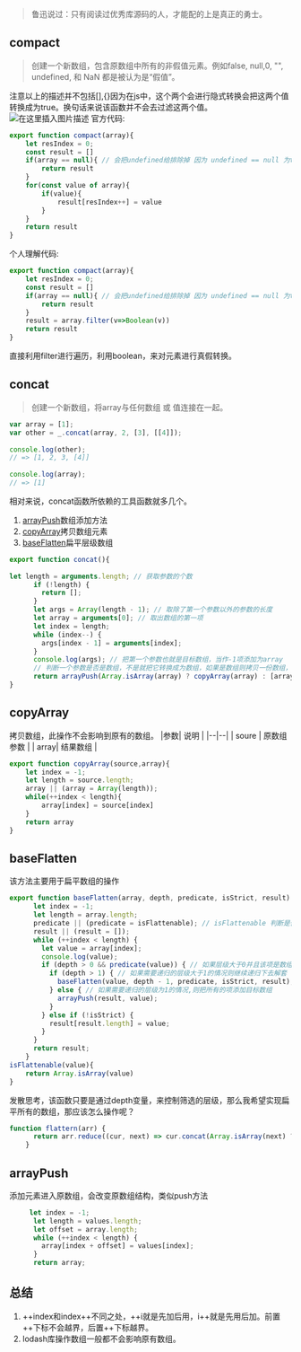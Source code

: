 > 鲁迅说过：只有阅读过优秀库源码的人，才能配的上是真正的勇士。


## compact

> 创建一个新数组，包含原数组中所有的非假值元素。例如false, null,0, "", undefined, 和 NaN 都是被认为是“假值”。

注意以上的描述并不包括[],{}因为在js中，这个两个会进行隐式转换会把这两个值转换成为true。换句话来说该函数并不会去过滤这两个值。
![在这里插入图片描述](https://img-blog.csdnimg.cn/20210120094502809.png)
官方代码:
```javascript
export function compact(array){
	let resIndex = 0;
	const result = []
	if(array == null){ // 会把undefined给排除掉 因为 undefined == null 为true
		return result 
	}
	for(const value of array){
		if(value){
			result[resIndex++] = value
		}
	}
	return result 
}
```
个人理解代码:

```javascript
export function compact(array){
	let resIndex = 0;
	const result = []
	if(array == null){ // 会把undefined给排除掉 因为 undefined == null 为true
		return result 
	}
	result = array.filter(v=>Boolean(v))
	return result 
}
```
直接利用filter进行遍历，利用boolean，来对元素进行真假转换。

## concat

>创建一个新数组，将array与任何数组 或 值连接在一起。

```javascript
var array = [1];
var other = _.concat(array, 2, [3], [[4]]);
 
console.log(other);
// => [1, 2, 3, [4]]
 
console.log(array);
// => [1]
```

相对来说，concat函数所依赖的工具函数就多几个。

 1. [arrayPush](https://github.com/lodash/lodash/blob/ded9bc66583ed0b4e3b7dc906206d40757b4a90a/dist/lodash.js#L652)数组添加方法
 2. [copyArray](https://github.com/lodash/lodash/blob/ded9bc66583ed0b4e3b7dc906206d40757b4a90a/dist/lodash.js#L2933)拷贝数组元素
 3. [baseFlatten](https://github.com/lodash/lodash/blob/ded9bc66583ed0b4e3b7dc906206d40757b4a90a/dist/lodash.js#L2933)扁平层级数组

```javascript
export function concat(){
	
let length = arguments.length; // 获取参数的个数
      if (!length) {
        return [];
      }
      let args = Array(length - 1); // 取除了第一个参数以外的参数的长度
      let array = arguments[0]; // 取出数组的第一项
      let index = length;
      while (index--) {
        args[index - 1] = arguments[index];
      }
      console.log(args); // 把第一个参数也就是目标数组，当作-1项添加为array
      // 判断一个参数是否是数组，不是就把它转换成为数组，如果是数组则拷贝一份数组，再使用arrayPush方法，把每项的参数推进数组里面去。
      return arrayPush(Array.isArray(array) ? copyArray(array) : [array], baseFlatten(args, 1));
}
```

## copyArray
拷贝数组，此操作不会影响到原有的数组。
|参数| 说明 |
|--|--|
| soure | 原数组参数 |
| array| 结果数组 |

```javascript
export function copyArray(source,array){
	let index = -1;
	let length = source.length;
	array || (array = Array(length));
	while(++index < length){
		array[index] = source[index]
	}
	return array
}
```

## baseFlatten
该方法主要用于扁平数组的操作

```javascript
export function baseFlatten(array, depth, predicate, isStrict, result) {
      let index = -1;
      let length = array.length;
      predicate || (predicate = isFlattenable); // isFlattenable 判断是否是数组
      result || (result = []);
      while (++index < length) {
        let value = array[index];
        console.log(value);
        if (depth > 0 && predicate(value)) { // 如果层级大于0并且该项是数组的话
          if (depth > 1) { // 如果需要递归的层级大于1的情况则继续递归下去解套
            baseFlatten(value, depth - 1, predicate, isStrict, result);
          } else { // 如果需要递归的层级为1的情况,则把所有的项添加目标数组
            arrayPush(result, value);
          }
        } else if (!isStrict) {
          result[result.length] = value;
        }
      }
      return result;
    }
isFlattenable(value){
	return Array.isArray(value)
}
```
发散思考，该函数只要是通过depth变量，来控制筛选的层级，那么我希望实现扁平所有的数组，那应该怎么操作呢？

```javascript
function flattern(arr) {
      return arr.reduce((cur, next) => cur.concat(Array.isArray(next) ? flattern(next) : next), []);
    }
```

## arrayPush
添加元素进入原数组，会改变原数组结构，类似push方法

```javascript
	 let index = -1;
      let length = values.length;
      let offset = array.length;
      while (++index < length) {
        array[index + offset] = values[index];
      }
      return array;
```

## 总结

 1. ++index和index++不同之处，++i就是先加后用，i++就是先用后加。前置++下标不会越界，后置++下标越界。
 2. lodash库操作数组一般都不会影响原有数组。
